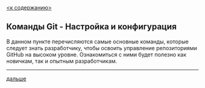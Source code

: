 [<к содержанию>](README.md)
## Команды Git - Настройка и конфигурация


В данном пункте перечисляются самые основные команды, которые следует знать разработчику, чтобы освоить управление репозиториями GitHub на высоком уровне. Ознакомиться с ними будет полезно как новичкам, так и опытным разработчикам.

***
[дальше](git%20config.md)